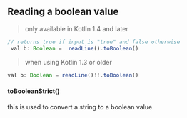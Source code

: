 ## Reading a boolean value

> only available in Kotlin 1.4 and later

```js
// returns true if input is "true" and false otherwise
 val b: Boolean =  readLine().toBoolean()

```

> when using Kotlin 1.3 or older

```js
val b: Boolean = readLine()!!.toBoolean()

```

#### toBooleanStrict()
this is used to convert a string to a boolean value.
 